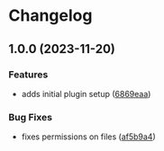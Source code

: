 # Changelog

## 1.0.0 (2023-11-20)


### Features

* adds initial plugin setup ([6869eaa](https://github.com/dylanrayboss/asdf-mage/commit/6869eaa64ba9a694474ecf2ca67055669438231e))


### Bug Fixes

* fixes permissions on files ([af5b9a4](https://github.com/dylanrayboss/asdf-mage/commit/af5b9a44f802c1e4509da44f35c28c6a488d7712))
